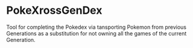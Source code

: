 # PokeXrossGenDex
Tool for completing the Pokedex via tansporting Pokemon from previous Generations as a substitution for not owning all the games of the current Generation.

